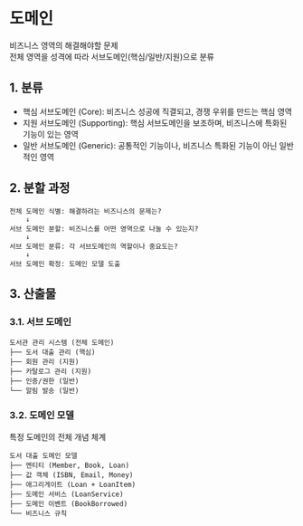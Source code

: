 # 도메인
비즈니스 영역의 해결해야할 문제  
전체 영역을 성격에 따라 서브도메인(핵심/일반/지원)으로 분류

## 1. 분류
- 핵심 서브도메인 (Core): 비즈니스 성공에 직결되고, 경쟁 우위를 만드는 핵심 영역  
- 지원 서브도메인 (Supporting): 핵심 서브도메인을 보조하며, 비즈니스에 특화된 기능이 있는 영역
- 일반 서브도메인 (Generic): 공통적인 기능이나, 비즈니스 특화된 기능이 아닌 일반적인 영역


## 2. 분할 과정
```
전체 도메인 식별: 해결하려는 비즈니스의 문제는?
    ↓
서브 도메인 분할: 비즈니스를 어떤 영역으로 나눌 수 있는지?
    ↓
서브 도메인 분류: 각 서브도메인의 역할이나 중요도는?
    ↓
서브 도메인 확정: 도메인 모델 도출
```


## 3. 산출물
### 3.1. 서브 도메인
```
도서관 관리 시스템 (전체 도메인)
├── 도서 대출 관리 (핵심)
├── 회원 관리 (지원)
├── 카탈로그 관리 (지원)
├── 인증/권한 (일반)
└── 알림 발송 (일반)
```

### 3.2. 도메인 모델
특정 도메인의 전체 개념 체계
```
도서 대출 도메인 모델
├── 엔티티 (Member, Book, Loan)
├── 값 객체 (ISBN, Email, Money)
├── 애그리게이트 (Loan + LoanItem)
├── 도메인 서비스 (LoanService)
├── 도메인 이벤트 (BookBorrowed)
└── 비즈니스 규칙
```